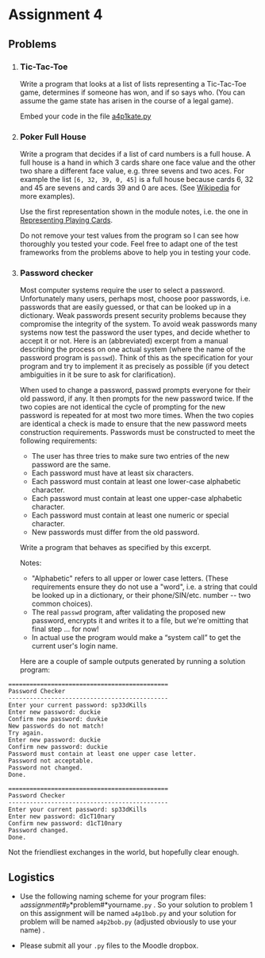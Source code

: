 # Assignment 4

## Problems

1.  ### Tic-Tac-Toe

    Write a program that looks at a list of lists representing a
    Tic-Tac-Toe game, determines if someone has won, and if so says who.
    (You can assume the game state has arisen in the course of a legal
    game).

    Embed your code in the file [a4p1kate.py](90_a4p1_kate.py)


2.  ### Poker Full House

    Write a program that decides if a list of card numbers is a full
    house. A full house is a hand in which 3 cards share one face value
    and the other two share a different face value, e.g. three sevens
    and two aces. For example the list `[6, 32, 39, 0, 45]` is a full
    house because cards 6, 32 and 45 are sevens and cards 39 and 0 are
    aces. (See
    [Wikipedia](http://en.wikipedia.org/wiki/List_of_poker_hands) for
    more examples).

    Use the first representation shown in the module notes, i.e. the one
    in [Representing Playing
    Cards](08_Representing_playing_cards.md).

    Do not remove your test values from the program so I can see how
    thoroughly you tested your code. Feel free to adapt one of the test
    frameworks from the problems above to help you in testing your code.

3.  ### Password checker

    Most computer systems require the user to select a password.
    Unfortunately many users, perhaps most, choose poor passwords, i.e.
    passwords that are easily guessed, or that can be looked up in a
    dictionary. Weak passwords present security problems because they
    compromise the integrity of the system. To avoid weak passwords many
    systems now test the password the user types, and decide whether to
    accept it or not. Here is an (abbreviated) excerpt from a manual
    describing the process on one actual system (where the name of the
    password program is `passwd`). Think of this as the specification
    for your program and try to implement it as precisely as possible
    (if you detect ambiguities in it be sure to ask for clarification).

    When used to change a password, passwd prompts everyone  for
    their  old  password,  if  any.  It then prompts for the new
    password twice.  If the two copies are not identical the
    cycle of prompting for the new password is repeated for at
    most two more times.
    When the two copies are identical a check is made to ensure
    that the new  password meets construction requirements.
    Passwords must be constructed to meet the following requirements:

    *  The user has three tries to make sure two entries of the new password are the same.
    *  Each password must have at least six characters.
    *  Each password must contain at least one lower-case alphabetic character.
    *  Each password must contain at least one upper-case alphabetic character.
    *  Each password must contain at least one numeric or special character.
    *  New passwords must differ from the old password.
               

    Write a program that behaves as specified by this excerpt.

    Notes:

    -   "Alphabetic"  refers  to  all upper or lower case
        letters. (These requirements ensure they do not use a 
        "word", i.e. a string that could be looked up in a
        dictionary, or their phone/SIN/etc. number -- two common
        choices).
    -   The real `passwd` program, after validating the proposed new
        password, encrypts it and writes it to a file, but we're
        omitting that final step ... for now!
    -   In actual use the program would make a “system call” to get
        the current user's login name.

    Here are a couple of sample outputs generated by running a solution
    program:

```plaintext
=============================================
Password Checker
---------------------------------------------
Enter your current password: sp33dKills
Enter new password: duckie
Confirm new password: duvkie
New passwords do not match!
Try again.
Enter new password: duckie
Confirm new password: duckie
Password must contain at least one upper case letter.
Password not acceptable.
Password not changed.
Done.

=============================================
Password Checker
---------------------------------------------
Enter your current password: sp33dKills
Enter new password: d1cT10nary 
Confirm new password: d1cT10nary
Password changed.
Done.
```

Not the friendliest exchanges in the world, but hopefully clear
enough.

## Logistics

-   Use the following naming scheme for your program files:
    `a`*assignment#*`p`*problem#*yourname`.py` . So your solution
    to problem 1 on this assignment will be named `a4p1bob.py`
    and your solution for problem will be named `a4p2bob.py` (adjusted obviously to use your name) .

-   Please submit all your `.py` files to the Moodle dropbox.

     
